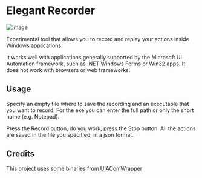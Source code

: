 # Elegant Recorder

![image](https://user-images.githubusercontent.com/981184/191975186-e6527de6-3ff1-4c46-b0a1-ed4cde394ca0.png)

Experimental tool that allows you to record and replay your actions inside Windows applications.

It works well with applications generally supported by the Microsoft UI Automation framework, such as .NET Windows Forms or Win32 apps.
It does not work with browsers or web frameworks.

## Usage

Specify an empty file where to save the recording and an executable that you want to record.
For the exe you can enter the full path or only the short name (e.g. Notepad).

Press the Record button, do you work, press the Stop button. All the actions are saved in the file you specified, in a json format.

## Credits

This project uses some binaries from [UIAComWrapper](https://github.com/TestStack/UIAComWrapper)
